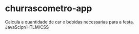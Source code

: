 # churrascometro-app
Calcula a quantidade de car e bebidas necessarias para a festa. JavaScipr/HTLM/CSS
